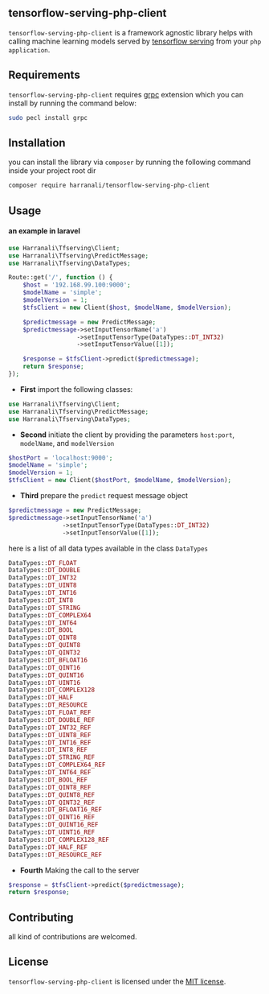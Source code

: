 
## tensorflow-serving-php-client

`tensorflow-serving-php-client` is a framework agnostic library helps with calling machine learning models served by [tensorflow serving](https://github.com/tensorflow/serving)  from your `php application`.


## Requirements
`tensorflow-serving-php-client` requires [grpc](https://github.com/grpc/grpc/tree/master/src/php) extension which you can install by running the command below:
```zsh
sudo pecl install grpc
```

## Installation
you can install the library via `composer` by running the following command inside your project root dir
```zsh
composer require harranali/tensorflow-serving-php-client
```

## Usage

#### an example in laravel
```php
use Harranali\Tfserving\Client;
use Harranali\Tfserving\PredictMessage;
use Harranali\Tfserving\DataTypes;

Route::get('/', function () {
    $host = '192.168.99.100:9000';
    $modelName = 'simple';
    $modelVersion = 1;
    $tfsClient = new Client($host, $modelName, $modelVersion);

    $predictmessage = new PredictMessage;
    $predictmessage->setInputTensorName('a')
                   ->setInputTensorType(DataTypes::DT_INT32)
                   ->setInputTensorValue([1]);

    $response = $tfsClient->predict($predictmessage);
    return $response;
});
```

- **First** import the following classes:
```php
use Harranali\Tfserving\Client;
use Harranali\Tfserving\PredictMessage;
use Harranali\Tfserving\DataTypes;
```
- **Second** initiate the client by providing the parameters `host:port`, `modelName`, and `modelVersion`
```php
$hostPort = 'localhost:9000';
$modelName = 'simple';
$modelVersion = 1;
$tfsClient = new Client($hostPort, $modelName, $modelVersion);
```
- **Third** prepare the `predict` request message object
```php
$predictmessage = new PredictMessage;
$predictmessage->setInputTensorName('a')
               ->setInputTensorType(DataTypes::DT_INT32)
               ->setInputTensorValue([1]);
```
here is a list of all data types available in the class `DataTypes`
```php
DataTypes::DT_FLOAT
DataTypes::DT_DOUBLE
DataTypes::DT_INT32
DataTypes::DT_UINT8
DataTypes::DT_INT16
DataTypes::DT_INT8
DataTypes::DT_STRING
DataTypes::DT_COMPLEX64
DataTypes::DT_INT64
DataTypes::DT_BOOL
DataTypes::DT_QINT8
DataTypes::DT_QUINT8
DataTypes::DT_QINT32
DataTypes::DT_BFLOAT16
DataTypes::DT_QINT16
DataTypes::DT_QUINT16
DataTypes::DT_UINT16
DataTypes::DT_COMPLEX128
DataTypes::DT_HALF
DataTypes::DT_RESOURCE
DataTypes::DT_FLOAT_REF
DataTypes::DT_DOUBLE_REF
DataTypes::DT_INT32_REF
DataTypes::DT_UINT8_REF
DataTypes::DT_INT16_REF
DataTypes::DT_INT8_REF
DataTypes::DT_STRING_REF
DataTypes::DT_COMPLEX64_REF
DataTypes::DT_INT64_REF
DataTypes::DT_BOOL_REF
DataTypes::DT_QINT8_REF
DataTypes::DT_QUINT8_REF
DataTypes::DT_QINT32_REF
DataTypes::DT_BFLOAT16_REF
DataTypes::DT_QINT16_REF
DataTypes::DT_QUINT16_REF
DataTypes::DT_UINT16_REF
DataTypes::DT_COMPLEX128_REF
DataTypes::DT_HALF_REF
DataTypes::DT_RESOURCE_REF
```
- **Fourth** Making the call to the server
```php
$response = $tfsClient->predict($predictmessage);
return $response;
```
## Contributing
all kind of contributions are welcomed.
## License
`tensorflow-serving-php-client` is licensed under the [MIT license](https://opensource.org/licenses/MIT).